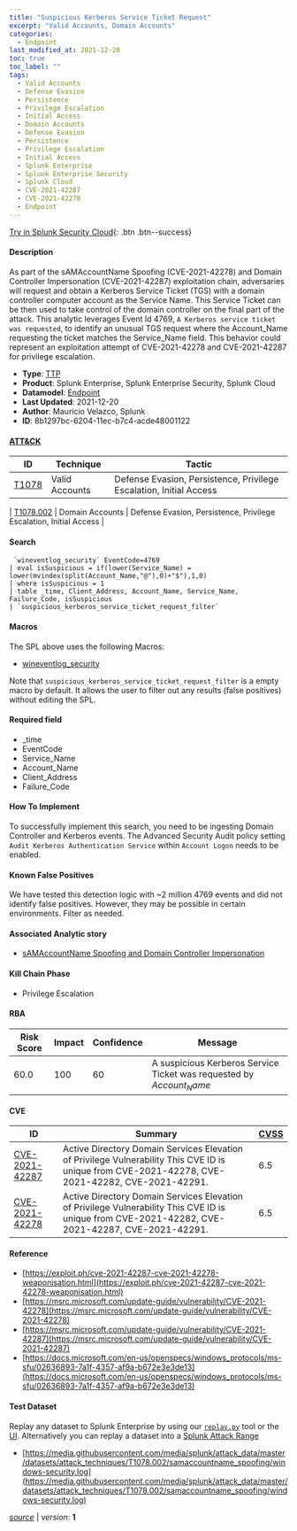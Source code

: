 ```yaml
---
title: "Suspicious Kerberos Service Ticket Request"
excerpt: "Valid Accounts, Domain Accounts"
categories:
  - Endpoint
last_modified_at: 2021-12-20
toc: true
toc_label: ""
tags:
  - Valid Accounts
  - Defense Evasion
  - Persistence
  - Privilege Escalation
  - Initial Access
  - Domain Accounts
  - Defense Evasion
  - Persistence
  - Privilege Escalation
  - Initial Access
  - Splunk Enterprise
  - Splunk Enterprise Security
  - Splunk Cloud
  - CVE-2021-42287
  - CVE-2021-42278
  - Endpoint
---
```




[Try in Splunk Security Cloud](https://www.splunk.com/en_us/cyber-security.html){: .btn .btn--success}

#### Description

As part of the sAMAccountName Spoofing (CVE-2021-42278) and Domain Controller Impersonation (CVE-2021-42287) exploitation chain, adversaries will request and obtain a Kerberos Service Ticket (TGS) with a domain controller computer account as the Service Name. This Service Ticket can be then used to take control of the domain controller on the final part of the attack. This analytic leverages Event Id 4769, `A Kerberos service ticket was requested`, to identify an unusual TGS request where the Account_Name requesting the ticket matches the Service_Name field. This behavior could represent an exploitation attempt of CVE-2021-42278 and CVE-2021-42287 for privilege escalation.

- **Type**: [TTP](https://github.com/splunk/security_content/wiki/Detection-Analytic-Types)
- **Product**: Splunk Enterprise, Splunk Enterprise Security, Splunk Cloud
- **Datamodel**: [Endpoint](https://docs.splunk.com/Documentation/CIM/latest/User/Endpoint)
- **Last Updated**: 2021-12-20
- **Author**: Mauricio Velazco, Splunk
- **ID**: 8b1297bc-6204-11ec-b7c4-acde48001122


#### [ATT&CK](https://attack.mitre.org/)

| ID             | Technique        |  Tactic             |
| -------------- | ---------------- |-------------------- |
| [T1078](https://attack.mitre.org/techniques/T1078/) | Valid Accounts | Defense Evasion, Persistence, Privilege Escalation, Initial Access |

| [T1078.002](https://attack.mitre.org/techniques/T1078/002/) | Domain Accounts | Defense Evasion, Persistence, Privilege Escalation, Initial Access |

#### Search

```
 `wineventlog_security` EventCode=4769 
| eval isSuspicious = if(lower(Service_Name) = lower(mvindex(split(Account_Name,"@"),0)+"$"),1,0) 
| where isSuspicious = 1 
| table _time, Client_Address, Account_Name, Service_Name, Failure_Code, isSuspicious 
| `suspicious_kerberos_service_ticket_request_filter`
```

#### Macros
The SPL above uses the following Macros:
* [wineventlog_security](https://github.com/splunk/security_content/blob/develop/macros/wineventlog_security.yml)

Note that `suspicious_kerberos_service_ticket_request_filter` is a empty macro by default. It allows the user to filter out any results (false positives) without editing the SPL.

#### Required field
* _time
* EventCode
* Service_Name
* Account_Name
* Client_Address
* Failure_Code


#### How To Implement
To successfully implement this search, you need to be ingesting Domain Controller and Kerberos events. The Advanced Security Audit policy setting `Audit Kerberos Authentication Service` within `Account Logon` needs to be enabled.

#### Known False Positives
We have tested this detection logic with ~2 million 4769 events and did not identify false positives. However, they may be possible in certain environments. Filter as needed.

#### Associated Analytic story
* [sAMAccountName Spoofing and Domain Controller Impersonation](/stories/samaccountname_spoofing_and_domain_controller_impersonation)


#### Kill Chain Phase
* Privilege Escalation



#### RBA

| Risk Score  | Impact      | Confidence   | Message      |
| ----------- | ----------- |--------------|--------------|
| 60.0 | 100 | 60 | A suspicious Kerberos Service Ticket was requested by $Account_Name$ |



#### CVE

| ID          | Summary | [CVSS](https://nvd.nist.gov/vuln-metrics/cvss) |
| ----------- | ----------- | -------------- |
| [CVE-2021-42287](https://nvd.nist.gov/vuln/detail/CVE-2021-42287) | Active Directory Domain Services Elevation of Privilege Vulnerability This CVE ID is unique from CVE-2021-42278, CVE-2021-42282, CVE-2021-42291. | 6.5 |
| [CVE-2021-42278](https://nvd.nist.gov/vuln/detail/CVE-2021-42278) | Active Directory Domain Services Elevation of Privilege Vulnerability This CVE ID is unique from CVE-2021-42282, CVE-2021-42287, CVE-2021-42291. | 6.5 |



#### Reference

* [https://exploit.ph/cve-2021-42287-cve-2021-42278-weaponisation.html](https://exploit.ph/cve-2021-42287-cve-2021-42278-weaponisation.html)
* [https://msrc.microsoft.com/update-guide/vulnerability/CVE-2021-42278](https://msrc.microsoft.com/update-guide/vulnerability/CVE-2021-42278)
* [https://msrc.microsoft.com/update-guide/vulnerability/CVE-2021-42287](https://msrc.microsoft.com/update-guide/vulnerability/CVE-2021-42287)
* [https://docs.microsoft.com/en-us/openspecs/windows_protocols/ms-sfu/02636893-7a1f-4357-af9a-b672e3e3de13](https://docs.microsoft.com/en-us/openspecs/windows_protocols/ms-sfu/02636893-7a1f-4357-af9a-b672e3e3de13)



#### Test Dataset
Replay any dataset to Splunk Enterprise by using our [`replay.py`](https://github.com/splunk/attack_data#using-replaypy) tool or the [UI](https://github.com/splunk/attack_data#using-ui).
Alternatively you can replay a dataset into a [Splunk Attack Range](https://github.com/splunk/attack_range#replay-dumps-into-attack-range-splunk-server)

* [https://media.githubusercontent.com/media/splunk/attack_data/master/datasets/attack_techniques/T1078.002/samaccountname_spoofing/windows-security.log](https://media.githubusercontent.com/media/splunk/attack_data/master/datasets/attack_techniques/T1078.002/samaccountname_spoofing/windows-security.log)



[*source*](https://github.com/splunk/security_content/tree/develop/detections/endpoint/suspicious_kerberos_service_ticket_request.yml) \| *version*: **1**